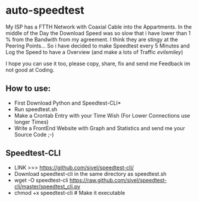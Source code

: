# auto-speedtest
My ISP has a FTTH Network with Coaxial Cable into the Appartments. In the middle of the Day the Download Speed was so slow that i have lower than 1 % from the Bandwith from my agreement. I think they are stingy at the Peering Points... So i have decided to make Speedtest every 5 Minutes and Log the Speed to have a Overview (and make a lots of Traffic *evilsmiley*)

I hope you can use it too, please copy, share, fix and send me Feedback im not good at Coding.

How to use:
-----------
* First Download Python and Speedtest-CLI*
* Run speedtest.sh
* Make a Crontab Entry with your Time Wish (For Lower Connections use longer Times)
* Write a FrontEnd Website with Graph and Statistics and send me your Source Code ;-)

Speedtest-CLI
-------------
* LINK >>> https://github.com/sivel/speedtest-cli/
* Download speedtest-cli in the same directory as speedtest.sh
* wget -O speedtest-cli https://raw.github.com/sivel/speedtest-cli/master/speedtest_cli.py
* chmod +x speedtest-cli # Make it executable
